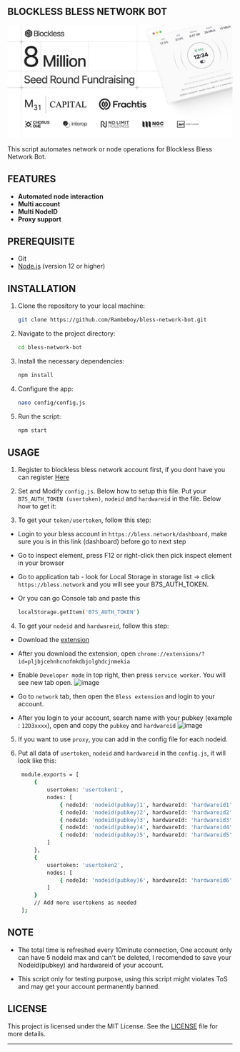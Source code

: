 ## BLOCKLESS BLESS NETWORK BOT

![bless](assets/bless.jpg)

This script automates network or node operations for Blockless Bless Network Bot.

## FEATURES

- **Automated node interaction**
- **Multi account**
- **Multi NodeID**
- **Proxy support**

## PREREQUISITE

- Git
- [Node.js](https://nodejs.org/) (version 12 or higher)

## INSTALLATION

1. Clone the repository to your local machine:
   ```bash
   git clone https://github.com/Rambeboy/bless-network-bot.git
   ```

2. Navigate to the project directory:
   ```bash
   cd bless-network-bot
   ```

3. Install the necessary dependencies:
   ```bash
   npm install
   ```

4. Configure the app:
   ```bash
   nano config/config.js
   ```

5. Run the script:
   ```bash
   npm start
   ```


## USAGE

1. Register to blockless bless network account first, if you dont have you can register [Here](https://bless.network/dashboard)

2. Set and Modify `config.js`. Below how to setup this file. Put your `B7S_AUTH_TOKEN (usertoken)`, `nodeid` and `hardwareid` in the file. Below how to get it:

3. To get your `token/usertoken`, follow this step:

- Login to your bless account in `https://bless.network/dashboard`, make sure you is in this link (dashboard) before go to next step

- Go to inspect element, press F12 or right-click then pick inspect element in your browser

- Go to application tab - look for Local Storage in storage list -> click `https://bless.network` and you will see your B7S_AUTH_TOKEN.

- Or you can go Console tab and paste this 
	```bash
	localStorage.getItem('B7S_AUTH_TOKEN')
	```

4. To get your `nodeid` and `hardwareid`, follow this step:

- Download the [extension](https://chromewebstore.google.com/detail/bless/pljbjcehnhcnofmkdbjolghdcjnmekia)

- After you download the extension, open `chrome://extensions/?id=pljbjcehnhcnofmkdbjolghdcjnmekia`

- Enable `Developer mode` in top right, then press `service worker`. You will see new tab open.
![image](https://github.com/user-attachments/assets/63151405-cd49-4dff-9eec-a787a9aa3144)

- Go to `network` tab, then open the `Bless extension` and login to your account.

- After you login to your account, search name with your pubkey (example : `12D3xxxx`), open and copy the `pubkey` and `hardwareid`
![image](https://github.com/user-attachments/assets/70bcb0c6-9c47-4c81-9bf4-a55ab912fba6)

5. If you want to use `proxy`, you can add in the config file for each nodeid.

6. Put all data of `usertoken`, `nodeid` and `hardwareid` in the `config.js`, it will look like this:
   ```bash
	module.exports = [
	    {
	        usertoken: 'usertoken1',
	        nodes: [
	            { nodeId: 'nodeid(pubkey)1', hardwareId: 'hardwareid1', proxy: 'proxy1' },
	            { nodeId: 'nodeid(pubkey)2', hardwareId: 'hardwareid2', proxy: 'proxy2' },
	            { nodeId: 'nodeid(pubkey)3', hardwareId: 'hardwareid3', proxy: 'proxy3' },
	            { nodeId: 'nodeid(pubkey)4', hardwareId: 'hardwareid4', proxy: 'proxy4' },
	            { nodeId: 'nodeid(pubkey)5', hardwareId: 'hardwareid5', proxy: 'proxy5' }
	        ]
	    },
	    {
	        usertoken: 'usertoken2',
	        nodes: [
	            { nodeId: 'nodeid(pubkey)6', hardwareId: 'hardwareid6', proxy: 'proxy6' }
	        ]
	    }
	    // Add more usertokens as needed
	];
   ```


## NOTE

- The total time is refreshed every 10minute connection, One account only can have 5 nodeid max and can't be deleted, I recomended to save your Nodeid(pubkey) and hardwareid of your account.

- This script only for testing purpose, using this script might violates ToS and may get your account permanently banned.


## LICENSE

This project is licensed under the MIT License. See the [LICENSE](LICENSE) file for more details.

---
